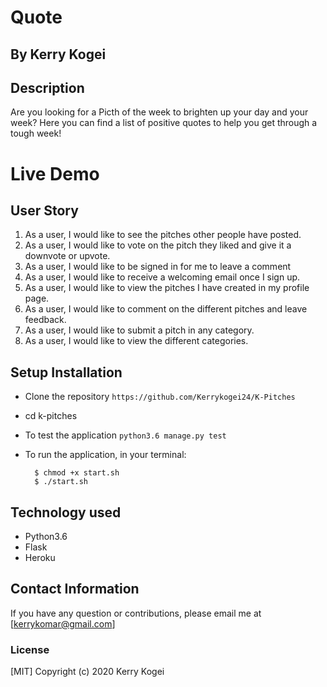 # Quote
## By Kerry Kogei 

## Description
Are you looking for a Picth of the week to brighten up your day and your week? Here you can find a list of positive quotes to help you get through a tough week!
# Live Demo


## User Story

1. As a user, I would like to see the pitches other people have posted.
2. As a user, I would like to vote on the pitch they liked and give it a downvote or upvote.
3. As a user, I would like to be signed in for me to leave a comment
4. As a user, I would like to receive a welcoming email once I sign up.
5. As a user, I would like to view the pitches I have created in my profile page.
6. As a user, I would like to comment on the different pitches and leave feedback.
7. As a user, I would like to submit a pitch in any category.
8. As a user, I would like to view the different categories.            

## Setup Installation
* Clone the repository
 ```https://github.com/Kerrykogei24/K-Pitches```

* cd k-pitches

* To test the application
 ```python3.6 manage.py test```

* To run the application, in your terminal:

        $ chmod +x start.sh
        $ ./start.sh

## Technology used

* Python3.6
* Flask
* Heroku

## Contact Information 

If you have any question or contributions, please email me at [kerrykomar@gmail.com]

### License
  [MIT] Copyright (c) 2020 Kerry Kogei

